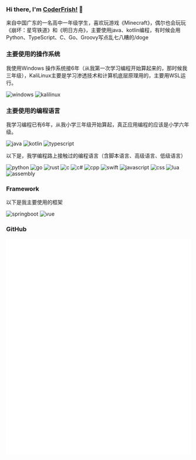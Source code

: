 ### Hi there, I'm [CoderFrish!](https://www.enaium.cn) 👋

来自中国广东的一名高中一年级学生，喜欢玩游戏《Minecraft》，偶尔也会玩玩《崩坏：星穹铁道》和《明日方舟》，主要使用java、kotlin编程，有时候会用Python、TypeScript、C、Go、Groovy写点乱七八糟的/doge

### 主要使用的操作系统

我使用Windows 操作系统接6年（从我第一次学习编程开始算起来的，那时候我三年级），KaliLinux主要是学习渗透技术和计算机底层原理用的，主要用WSL运行。

![windows](https://img.shields.io/badge/-Windows11-red?style=for-the-badge&logo=materialdesignicons&logoColor=white)
![kalilinux](https://img.shields.io/badge/-KaliLinux-red?style=for-the-badge&logo=kalilinux&logoColor=white)

### 主要使用的编程语言

我学习编程已有6年，从我小学三年级开始算起，真正应用编程的应该是小学六年级。

![java](https://img.shields.io/badge/-Java-blue?style=for-the-badge&logo=OpenJDK&logoColor=white)
![kotlin](https://img.shields.io/badge/-Kotlin-blue?style=for-the-badge&logo=kotlin&logoColor=white)
![typescript](https://img.shields.io/badge/-TypeScript-blue?style=for-the-badge&logo=typescript&logoColor=white)

以下是，我学编程路上接触过的编程语言（含脚本语言、高级语言、低级语言）

![python](https://img.shields.io/badge/-Python-blue?style=for-the-badge&logo=python&logoColor=white)
![go](https://img.shields.io/badge/-Go-blue?style=for-the-badge&logo=go&logoColor=white)
![rust](https://img.shields.io/badge/-Rust-blue?style=for-the-badge&logo=rust&logoColor=white)
![c](https://img.shields.io/badge/-C-blue?style=for-the-badge&logo=c&logoColor=white)
![c#](https://img.shields.io/badge/-C%23-blue?style=for-the-badge&logo=c&logoColor=white)
![cpp](https://img.shields.io/badge/-C++-blue?style=for-the-badge&logo=cplusplus&logoColor=blue&logoColor=white)
![swift](https://img.shields.io/badge/-Swift-blue?style=for-the-badge&logo=swift&logoColor=white)
![javascript](https://img.shields.io/badge/-JavaScript-blue?style=for-the-badge&logo=javascript&logoColor=white)
![css](https://img.shields.io/badge/-CSS-blue?style=for-the-badge&logo=css3&logoColor=white)
![lua](https://img.shields.io/badge/-Lua-blue?style=for-the-badge&logo=lua&logoColor=white)
![assembly](https://img.shields.io/badge/-Assembly-blue?style=for-the-badge&logo=apachenetbeanside&logoColor=white)

### Framework

以下是我主要使用的框架

![springboot](https://img.shields.io/badge/-SpringBoot-green?style=for-the-badge&logo=springboot&logoColor=white)
![vue](https://img.shields.io/badge/-Vue-green?style=for-the-badge&logo=vue.js&logoColor=white)

### GitHub

![](https://raw.githubusercontent.com/CoderFrish/CoderFrish/master/generated/overview.svg)
![](https://raw.githubusercontent.com/CoderFrish/CoderFrish/master/generated/languages.svg)
